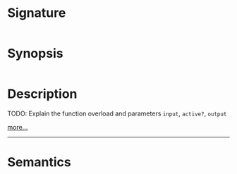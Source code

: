 # Signature
```vikid-signature
```

# Synopsis
```vikid-synopsis
```

# Description
TODO: Explain the function overload and parameters `input`, `active?`, `output`

[more...](active?)

----
# Semantics